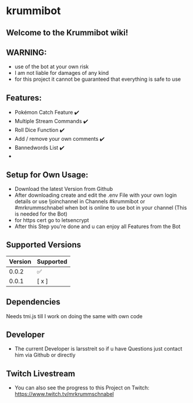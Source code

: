 # krummibot #

## Welcome to the Krummibot wiki!

## WARNING:

- use of the bot at your own risk
- I am not liable for damages of any kind
- for this project it cannot be guaranteed that everything is safe to use

## Features:

- Pokémon Catch Feature ✔️
- Multiple Stream Commands ✔️
- Roll Dice Function ✔️
- Add / remove your own comments ✔️
- Bannedwords List ✔️
-


## Setup for Own Usage:

- Download the latest Version from Github
- After downloading create and edit the .env File with your own login details or use !joinchannel in Channels #krummibot or #mrkrummschnabel when bot is online to use bot in your channel (This is needed for the Bot) 
- for https cert go to letsencrypt
- After this Step you're done and u can enjoy all Features from the Bot

## Supported Versions

| Version |    Supported       |
| ------- | ------------------ |
| 0.0.2   | :white_check_mark: |
| 0.0.1   |       [ x ]        |

## Dependencies
Needs tmi.js till I work on doing the same with own code

## Developer ##

- The current Developer is larsstreit so if u have Questions just contact him via Github or directly

## Twitch Livestream ##

- You can also see the progress to this Project on Twitch: https://www.twitch.tv/mrkrummschnabel 
